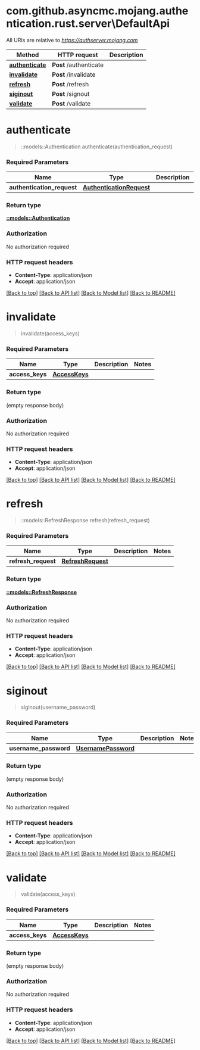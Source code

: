 # com.github.asyncmc.mojang.authentication.rust.server\DefaultApi

All URIs are relative to *https://authserver.mojang.com*

Method | HTTP request | Description
------------- | ------------- | -------------
[**authenticate**](DefaultApi.md#authenticate) | **Post** /authenticate | 
[**invalidate**](DefaultApi.md#invalidate) | **Post** /invalidate | 
[**refresh**](DefaultApi.md#refresh) | **Post** /refresh | 
[**siginout**](DefaultApi.md#siginout) | **Post** /signout | 
[**validate**](DefaultApi.md#validate) | **Post** /validate | 


# **authenticate**
> ::models::Authentication authenticate(authentication_request)


### Required Parameters

Name | Type | Description  | Notes
------------- | ------------- | ------------- | -------------
  **authentication_request** | [**AuthenticationRequest**](AuthenticationRequest.md)|  | 

### Return type

[**::models::Authentication**](Authentication.md)

### Authorization

No authorization required

### HTTP request headers

 - **Content-Type**: application/json
 - **Accept**: application/json

[[Back to top]](#) [[Back to API list]](../README.md#documentation-for-api-endpoints) [[Back to Model list]](../README.md#documentation-for-models) [[Back to README]](../README.md)

# **invalidate**
> invalidate(access_keys)


### Required Parameters

Name | Type | Description  | Notes
------------- | ------------- | ------------- | -------------
  **access_keys** | [**AccessKeys**](AccessKeys.md)|  | 

### Return type

 (empty response body)

### Authorization

No authorization required

### HTTP request headers

 - **Content-Type**: application/json
 - **Accept**: application/json

[[Back to top]](#) [[Back to API list]](../README.md#documentation-for-api-endpoints) [[Back to Model list]](../README.md#documentation-for-models) [[Back to README]](../README.md)

# **refresh**
> ::models::RefreshResponse refresh(refresh_request)


### Required Parameters

Name | Type | Description  | Notes
------------- | ------------- | ------------- | -------------
  **refresh_request** | [**RefreshRequest**](RefreshRequest.md)|  | 

### Return type

[**::models::RefreshResponse**](RefreshResponse.md)

### Authorization

No authorization required

### HTTP request headers

 - **Content-Type**: application/json
 - **Accept**: application/json

[[Back to top]](#) [[Back to API list]](../README.md#documentation-for-api-endpoints) [[Back to Model list]](../README.md#documentation-for-models) [[Back to README]](../README.md)

# **siginout**
> siginout(username_password)


### Required Parameters

Name | Type | Description  | Notes
------------- | ------------- | ------------- | -------------
  **username_password** | [**UsernamePassword**](UsernamePassword.md)|  | 

### Return type

 (empty response body)

### Authorization

No authorization required

### HTTP request headers

 - **Content-Type**: application/json
 - **Accept**: application/json

[[Back to top]](#) [[Back to API list]](../README.md#documentation-for-api-endpoints) [[Back to Model list]](../README.md#documentation-for-models) [[Back to README]](../README.md)

# **validate**
> validate(access_keys)


### Required Parameters

Name | Type | Description  | Notes
------------- | ------------- | ------------- | -------------
  **access_keys** | [**AccessKeys**](AccessKeys.md)|  | 

### Return type

 (empty response body)

### Authorization

No authorization required

### HTTP request headers

 - **Content-Type**: application/json
 - **Accept**: application/json

[[Back to top]](#) [[Back to API list]](../README.md#documentation-for-api-endpoints) [[Back to Model list]](../README.md#documentation-for-models) [[Back to README]](../README.md)

